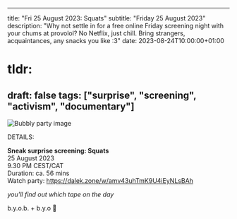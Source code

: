   ---
title: "Fri 25 August 2023: Squats"
subtitle: "Friday 25 August 2023"
description: "Why not settle in for a free online Friday screening night with your chums at provolol? No Netflix, just chill. Bring strangers, acquaintances, any snacks you like :3"
date: 2023-08-24T10:00:00+01:00
# tldr: 
draft: false
tags: ["surprise", "screening", "activism", "documentary"]
---

![Bubbly party image](/images/surprise-party.jpg)

DETAILS:

**Sneak surprise screening: Squats**   
25 August 2023  
9.30 PM CEST/CAT  
Duration: ca. 56 mins  
Watch party: https://dalek.zone/w/amv43uhTmK9U4iEyNLsBAh

*you'll find out which tape on the day* 

b.y.o.b. + b.y.o 🍕
